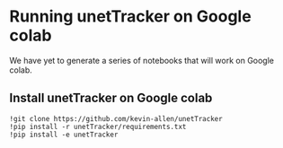 # Running unetTracker on Google colab

We have yet to generate a series of notebooks that will work on Google colab. 

## Install unetTracker on Google colab

```
!git clone https://github.com/kevin-allen/unetTracker
!pip install -r unetTracker/requirements.txt
!pip install -e unetTracker
```
